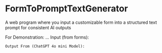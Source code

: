 # FormToPromptTextGenerator
 A web program where you input a customizable form into a structured text prompt for consistent AI outputs

For Demonstration: 
    ... 
    Input (from forms):
        



    Output From (ChatGPT 4o mini Model):
        
